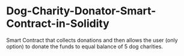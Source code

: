 # Dog-Charity-Donator-Smart-Contract-in-Solidity
Smart Contract that collects donations and then allows the user (only option) to donate the funds to equal balance of 5 dog charities.
